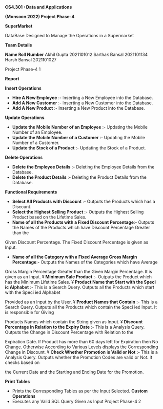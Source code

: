 **CS4.301 : Data and Applications**

**(Monsoon 2022) Project Phase-4** 

**SuperMarket** 

DataBase Designed to Manage the Operations in a Supermarket 

**Team Details**

**Name Roll Number** Akhil Gupta 2021101012 Sarthak Bansal 2021101134 Harsh Bansal 2021101027

Project Phase-4 1

**Report** 

**Insert Operations** 

- **Hire A New Employee** :- Inserting a New Employee into the Database.
- **Add A New Customer** :- Inserting a New Customer into the Database.
- **Add A New Product** :- Inserting a New Product into the Database.

**Update Operations** 

- **Update the Mobile Number of an Employee** :- Updating the Mobile Number of an Employee.
- **Update the Mobile Number of a Customer** :- Updating the Mobile Number of a Customer.
- **Update the Stock of a Product** :- Updating the Stock of a Product.

**Delete Operations** 

- **Delete the Employee Details** :- Deleting the Employee Details from the Database. 
- **Delete the Product Details** :- Deleting the Product Details from the Database. 

**Functional Requirements** 

- **Select All Products with Discount** :- Outputs the Products which has a Discount. 
- **Select the Highest Selling Product** :- Outputs the Highest Selling Product based on the Lifetime Sales.
- **Name of all the Products with a Fixed Discount Percentage**:- Outputs the Names of the Products which have Discount Percentage Greater than the 

Given Discount Percentage. The Fixed Discount Percentage is given as Input. 

- **Name of all the Category with a Fixed Average Gross Margin Percentage**:- Outputs the Names of the Categories which have Average 

Gross Margin Percentage Greater than the Given Margin Percentage. It is given as an Input. ¥ **Minimum Sale Product** :- Outputs the Product which has the Minimum Lifetime Sales. ¥ **Product Name that Start with the Speci ic Alphabet** :- This is a Search Query. Outputs all the Products which start with the Speci ied Alphabet 

Provided as an Input by the User. ¥ **Product Names that Contain** :- This is a Search Query. Outputs all the Products which contain the Speci ied Input. It is responsible for Giving 

Products Names which contain the String given as Input. ¥ **Discount Percentage in Relation to the Expiry Date** :- This is a Analysis Query. Outputs the Change in Discount Percentage with Relation to the 

Expiration Date. If Product has more than 60 days left for Expiration then No Change. Otherwise According to Various Levels displays the Corresponding Change in Discount. ¥ **Check Whether Promotion is Valid or Not** :- This is a Analysis Query. Outputs whether the Promotion Codes are valid or Not. It checks based on 

the Current Date and the Starting and Ending Date for the Promotion.

**Print Tables** 

- Prints the Corresponding Tables as per the Input Selected. **Custom Operations** 
- Executes any Valid SQL Query Given as Input
Project Phase-4 2

